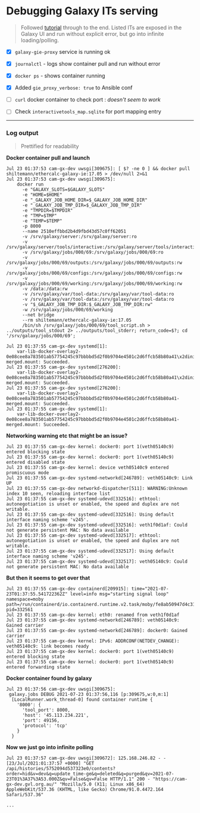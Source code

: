 # Debugging Galaxy ITs serving

> Followed
[tutorial](https://training.galaxyproject.org/training-material/topics/admin/tutorials/interactive-tools/tutorial.html)
through to the end. Listed ITs are exposed in the Galaxy UI and run without
explicit error, but go into infinite loading/polling.

- [x] `galaxy-gie-proxy` service is running ok
- [x] `journalctl` - logs show container pull and run without error
- [x] `docker ps` - shows container running
- [x] Added `gie_proxy_verbose: true` to Ansible conf

- [ ] `curl` docker container to check port : *doesn't seem to work*
- [ ] Check `interactivetools_map.sqlite` for port mapping entry

---

### Log output

> Prettified for readability

**Docker container pull and launch**
```
Jul 23 01:37:53 cam-gx-dev uwsgi[309675]: [ $? -ne 0 ] && docker pull shiltemann/ethercalc-galaxy-ie:17.05 > /dev/null 2>&1
Jul 23 01:37:53 cam-gx-dev uwsgi[309675]:
    docker run
      -e "GALAXY_SLOTS=$GALAXY_SLOTS"
      -e "HOME=$HOME"
      -e "_GALAXY_JOB_HOME_DIR=$_GALAXY_JOB_HOME_DIR"
      -e "_GALAXY_JOB_TMP_DIR=$_GALAXY_JOB_TMP_DIR"
      -e "TMPDIR=$TMPDIR"
      -e "TMP=$TMP"
      -e "TEMP=$TEMP"
      -p 8000
      --name 2510effbbd2b4d9fbd43d57c0ff62051
      -v /srv/galaxy/server:/srv/galaxy/server:ro
      -v /srv/galaxy/server/tools/interactive:/srv/galaxy/server/tools/interactive:ro
      -v /srv/galaxy/jobs/000/69:/srv/galaxy/jobs/000/69:ro
      -v /srv/galaxy/jobs/000/69/outputs:/srv/galaxy/jobs/000/69/outputs:rw
      -v /srv/galaxy/jobs/000/69/configs:/srv/galaxy/jobs/000/69/configs:rw
      -v /srv/galaxy/jobs/000/69/working:/srv/galaxy/jobs/000/69/working:rw
      -v /data:/data:rw
      -v /srv/galaxy/var/tool-data:/srv/galaxy/var/tool-data:ro
      -v /srv/galaxy/var/tool-data:/srv/galaxy/var/tool-data:ro
      -v "$_GALAXY_JOB_TMP_DIR:$_GALAXY_JOB_TMP_DIR:rw"
      -w /srv/galaxy/jobs/000/69/working
      --net bridge
      --rm shiltemann/ethercalc-galaxy-ie:17.05
      /bin/sh /srv/galaxy/jobs/000/69/tool_script.sh > ../outputs/tool_stdout 2> ../outputs/tool_stderr; return_code=$?; cd '/srv/galaxy/jobs/000/69';
```

```
Jul 23 01:37:55 cam-gx-dev systemd[1]:
    var-lib-docker-overlay2-0e08cee8a783501ab57754245c97bbbbd5d2f0b9704e4501c2d6ffcb58b80a41\x2dinit-merged.mount: Succeeded.
Jul 23 01:37:55 cam-gx-dev systemd[276200]:
    var-lib-docker-overlay2-0e08cee8a783501ab57754245c97bbbbd5d2f0b9704e4501c2d6ffcb58b80a41\x2dinit-merged.mount: Succeeded.
Jul 23 01:37:55 cam-gx-dev systemd[276200]:
    var-lib-docker-overlay2-0e08cee8a783501ab57754245c97bbbbd5d2f0b9704e4501c2d6ffcb58b80a41-merged.mount: Succeeded.
Jul 23 01:37:55 cam-gx-dev systemd[1]:
    var-lib-docker-overlay2-0e08cee8a783501ab57754245c97bbbbd5d2f0b9704e4501c2d6ffcb58b80a41-merged.mount: Succeeded.
```

**Networking warning etc that might be an issue?**
```
Jul 23 01:37:55 cam-gx-dev kernel: docker0: port 1(veth05140c9) entered blocking state
Jul 23 01:37:55 cam-gx-dev kernel: docker0: port 1(veth05140c9) entered disabled state
Jul 23 01:37:55 cam-gx-dev kernel: device veth05140c9 entered promiscuous mode
Jul 23 01:37:55 cam-gx-dev systemd-networkd[246789]: veth05140c9: Link UP
Jul 23 01:37:55 cam-gx-dev networkd-dispatcher[511]: WARNING:Unknown index 10 seen, reloading interface list
Jul 23 01:37:55 cam-gx-dev systemd-udevd[332516]: ethtool: autonegotiation is unset or enabled, the speed and duplex are not writable.
Jul 23 01:37:55 cam-gx-dev systemd-udevd[332516]: Using default interface naming scheme 'v245'.
Jul 23 01:37:55 cam-gx-dev systemd-udevd[332516]: veth1f0d1af: Could not generate persistent MAC: No data available
Jul 23 01:37:55 cam-gx-dev systemd-udevd[332517]: ethtool: autonegotiation is unset or enabled, the speed and duplex are not writable.
Jul 23 01:37:55 cam-gx-dev systemd-udevd[332517]: Using default interface naming scheme 'v245'.
Jul 23 01:37:55 cam-gx-dev systemd-udevd[332517]: veth05140c9: Could not generate persistent MAC: No data available
```

**But then it seems to get over that**
```
Jul 23 01:37:55 cam-gx-dev containerd[209915]: time="2021-07-23T01:37:55.541722362Z" level=info msg="starting signal loop" namespace=moby path=/run/containerd/io.containerd.runtime.v2.task/moby/fe8ab50947d4c315caf8027103b7dec29fa31071bb74ba0c62c306a659210b7e pid=332561
Jul 23 01:37:55 cam-gx-dev kernel: eth0: renamed from veth1f0d1af
Jul 23 01:37:55 cam-gx-dev systemd-networkd[246789]: veth05140c9: Gained carrier
Jul 23 01:37:55 cam-gx-dev systemd-networkd[246789]: docker0: Gained carrier
Jul 23 01:37:55 cam-gx-dev kernel: IPv6: ADDRCONF(NETDEV_CHANGE): veth05140c9: link becomes ready
Jul 23 01:37:55 cam-gx-dev kernel: docker0: port 1(veth05140c9) entered blocking state
Jul 23 01:37:55 cam-gx-dev kernel: docker0: port 1(veth05140c9) entered forwarding state
```

**Docker container found by galaxy**
```
Jul 23 01:37:56 cam-gx-dev uwsgi[309675]:
 galaxy.jobs DEBUG 2021-07-23 01:37:56,116 [p:309675,w:0,m:1]
  [LocalRunner.work_thread-0] found container runtime {
    '8000': {
      'tool_port': 8000,
      'host': '45.113.234.221',
      'port': 49156,
      'protocol': 'tcp'
    }
  }
```

**Now we just go into infinite polling**
```
Jul 23 01:37:57 cam-gx-dev uwsgi[309672]: 125.168.246.82 - - [23/Jul/2021:01:37:57 +0000] "GET /api/histories/5752094d537323e0/contents?order=hid&v=dev&q=update_time-ge&q=deleted&q=purged&qv=2021-07-23T01%3A37%3A53.000Z&qv=False&qv=False HTTP/1.1" 200 - "https://cam-gx-dev.gvl.org.au/" "Mozilla/5.0 (X11; Linux x86_64) AppleWebKit/537.36 (KHTML, like Gecko) Chrome/91.0.4472.164 Safari/537.36"

...

```
